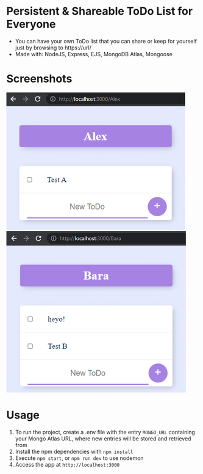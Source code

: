 # Persistent & Shareable ToDo List for Everyone
- You can have your own ToDo list that you can share or keep for yourself just by browsing to https://url/<your name or anything here>
- Made with: NodeJS, Express, EJS, MongoDB Atlas, Mongoose

# Screenshots
![screenshot1](https://raw.githubusercontent.com/BaraSec/todolist-4-everyone/main/image.png)
![screenshot2](https://raw.githubusercontent.com/BaraSec/todolist-4-everyone/main/image2.png)

# Usage
1. To run the project, create a .env file with the entry `MONGO_URL` containing your Mongo Atlas URL, where new entries will be stored and retrieved from
2. Install the npm dependencies with `npm install`
3. Execute `npm start`, or `npm run dev` to use nodemon
4. Access the app at `http://localhost:3000`
